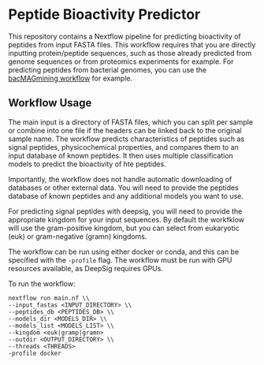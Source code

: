 # Peptide Bioactivity Predictor

This repository contains a Nextflow pipeline for predicting bioactivity of peptides from input FASTA files. This workflow requires that you are directly inputting protein/peptide sequences, such as those already predicted from genome sequences or from proteomics experiments for example. For predicting peptides from bacterial genomes, you can use the [bacMAGmining workflow](https://github.com/elizabethmcd/bacMAGmining) for example.

## Workflow Usage
The main input is a directory of FASTA files, which you can split per sample or combine into one file if the headers can be linked back to the original sample name. The workflow predicts characteristics of peptides such as signal peptides, physicochemical properties, and compares them to an input database of known peptides. It then uses multiple classification models to predict the bioactivity of hte peptides. 

Importantly, the workflow does not handle automatic downloading of databases or other external data. You will need to provide the peptides database of known peptides and any additional models you want to use. 

For predicting signal peptides with deepsig, you will need to provide the appropriate kingdom for your input sequences. By default the workfklow will use the gram-positive kingdom, but you can select from eukaryotic (euk) or gram-negative (gramn) kingdoms. 

The workflow can be run using either docker or conda, and this can be specified with the `-profile` flag. The workflow must be run with GPU resources available, as DeepSig requires GPUs.

To run the workflow:
```
nextflow run main.nf \\
--input_fastas <INPUT_DIRECTORY> \\
--peptides_db <PEPTIDES_DB> \\
--models_dir <MODELS_DIR> \\
--models_list <MODELS_LIST> \\
--kingdom <euk|gramp|gramn>
--outdir <OUTPUT_DIRECTORY> \\
--threads <THREADS>
-profile docker
```
